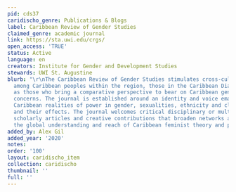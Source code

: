 ```yaml
---
pid: cds37
caridischo_genre: Publications & Blogs
label: Caribbean Review of Gender Studies
claimed_genre: academic journal
link: https://sta.uwi.edu/crgs/
open_access: 'TRUE'
status: Active
language: en
creators: Institute for Gender and Development Studies
stewards: UWI St. Augustine
blurb: "\r\nThe Caribbean Review of Gender Studies stimulates cross-cultural exchanges
  among Caribbean peoples within the region, those in the Caribbean Diaspora, as well
  as those who bring a comparative perspective to bear on Caribbean gender and feminist
  concerns. The journal is established around an identity and voice emanating from
  Caribbean realities of power in gender, sexualities, ethnicity and class relations,
  and their effects. The journal welcomes critical disciplinary or multi-disciplinary
  scholarly articles and creative contributions that broaden networks and enhance
  the global understanding and reach of Caribbean feminist theory and praxis.\r\n"
added_by: Alex Gil
added_year: '2020'
notes: 
order: '100'
layout: caridischo_item
collection: caridischo
thumbnail: ''
full: ''
---
```

